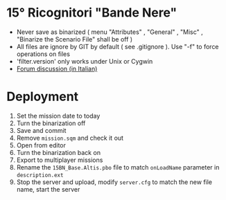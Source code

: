 15° Ricognitori "Bande Nere"
============================

- Never save as binarized ( menu "Attributes" , "General" , "Misc" , "Binarize the Scenario File" shall be off )
- All files are ignore by GIT by default ( see .gitignore  ). Use "-f" to force operations on files
- 'filter.version' only works under Unix or Cygwin
- [Forum discussion (in Italian)][1]

[1]: http://www.15bandenere.com/forum/index.php?threads/base-per-altis-stratis-e-bornholm.408/

Deployment
==========

1. Set the mission date to today
2. Turn the binarization off
3. Save and commit
4. Remove `mission.sqm` and check it out
5. Open from editor
6. Turn the binarization back on
7. Export to multiplayer missions
8. Rename the `15BN_Base.Altis.pbo` file to match `onLoadName` parameter in `description.ext` 
4. Stop the server and upload, modify `server.cfg` to match the new file name, start the server
